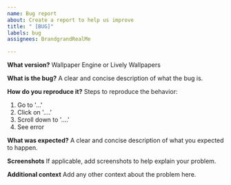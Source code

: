 ```yaml
---
name: Bug report
about: Create a report to help us improve
title: " [BUG]"
labels: bug
assignees: BrandgrandRealMe

---
```


**What version?**
Wallpaper Engine or Lively Wallpapers

**What is the bug?**
A clear and concise description of what the bug is.

**How do you reproduce it?**
Steps to reproduce the behavior:
1. Go to '...'
2. Click on '....'
3. Scroll down to '....'
4. See error

**What was expected?**
A clear and concise description of what you expected to happen.

**Screenshots**
If applicable, add screenshots to help explain your problem.

**Additional context**
Add any other context about the problem here.
